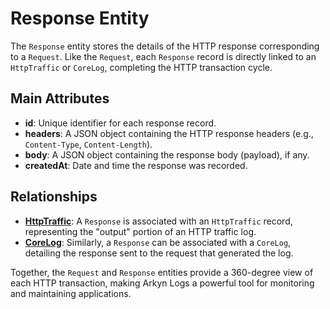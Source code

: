 # Response Entity

The `Response` entity stores the details of the HTTP response corresponding to a `Request`. Like the `Request`, each `Response` record is directly linked to an `HttpTraffic` or `CoreLog`, completing the HTTP transaction cycle.

## Main Attributes

- **id**: Unique identifier for each response record.
- **headers**: A JSON object containing the HTTP response headers (e.g., `Content-Type`, `Content-Length`).
- **body**: A JSON object containing the response body (payload), if any.
- **createdAt**: Date and time the response was recorded.

## Relationships

- [**HttpTraffic**](/api/httptraffic/introduction): A `Response` is associated with an `HttpTraffic` record, representing the "output" portion of an HTTP traffic log.
- [**CoreLog**](/api/corelog/introduction): Similarly, a `Response` can be associated with a `CoreLog`, detailing the response sent to the request that generated the log.

Together, the `Request` and `Response` entities provide a 360-degree view of each HTTP transaction, making Arkyn Logs a powerful tool for monitoring and maintaining applications.
